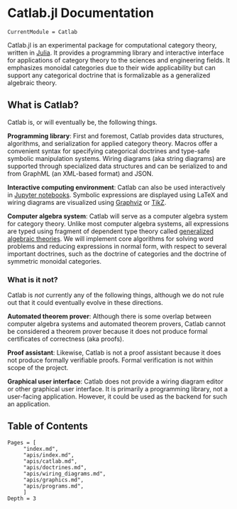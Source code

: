 # Catlab.jl Documentation

```@meta
CurrentModule = Catlab
```

Catlab.jl is an experimental package for computational category theory, written
in [Julia](https://julialang.org). It provides a programming library and
interactive interface for applications of category theory to the sciences and
engineering fields. It emphasizes monoidal categories due to their wide
applicability but can support any categorical doctrine that is formalizable as a
generalized algebraic theory.

## What is Catlab?

Catlab is, or will eventually be, the following things.

**Programming library**: First and foremost, Catlab provides data structures,
algorithms, and serialization for applied category theory. Macros offer a
convenient syntax for specifying categorical doctrines and type-safe symbolic
manipulation systems. Wiring diagrams (aka string diagrams) are supported
through specialized data structures and can be serialized to and from GraphML
(an XML-based format) and JSON.

**Interactive computing environment**: Catlab can also be used interactively in
[Jupyter notebooks](http://jupyter.org). Symbolic expressions are displayed
using LaTeX and wiring diagrams are visualized using
[Graphviz](http://www.graphviz.org) or [TikZ](https://www.ctan.org/pkg/pgf).

**Computer algebra system**: Catlab will serve as a computer algebra system for
category theory. Unlike most computer algebra systems, all expressions are typed
using fragment of dependent type theory called [generalized algebraic
theories](https://ncatlab.org/nlab/show/generalized+algebraic+theory). We will
implement core algorithms for solving word problems and reducing expressions in
normal form, with respect to several important doctrines, such as the doctrine
of categories and the doctrine of symmetric monoidal categories.

### What is it not?

Catlab is *not* currently any of the following things, although we do not rule
out that it could eventually evolve in these directions.

**Automated theorem prover**: Although there is some overlap between computer
algebra systems and automated theorem provers, Catlab cannot be considered a
theorem prover because it does not produce formal certificates of correctness
(aka proofs).

**Proof assistant**: Likewise, Catlab is not a proof assistant because it does
not produce formally verifiable proofs. Formal verification is not within scope
of the project.

**Graphical user interface**: Catlab does not provide a wiring diagram editor
or other graphical user interface. It is primarily a programming library, not a
user-facing application. However, it could be used as the backend for such an
application.

## Table of Contents
```@contents
Pages = [
     "index.md",
     "apis/index.md",
     "apis/catlab.md",
     "apis/doctrines.md",
     "apis/wiring_diagrams.md",
     "apis/graphics.md",
     "apis/programs.md",
     ]
Depth = 3
```
